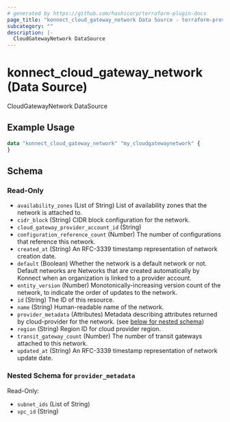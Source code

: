 ```yaml
---
# generated by https://github.com/hashicorp/terraform-plugin-docs
page_title: "konnect_cloud_gateway_network Data Source - terraform-provider-konnect"
subcategory: ""
description: |-
  CloudGatewayNetwork DataSource
---
```


# konnect_cloud_gateway_network (Data Source)

CloudGatewayNetwork DataSource

## Example Usage

```terraform
data "konnect_cloud_gateway_network" "my_cloudgatewaynetwork" {
}
```

<!-- schema generated by tfplugindocs -->
## Schema

### Read-Only

- `availability_zones` (List of String) List of availability zones that the network is attached to.
- `cidr_block` (String) CIDR block configuration for the network.
- `cloud_gateway_provider_account_id` (String)
- `configuration_reference_count` (Number) The number of configurations that reference this network.
- `created_at` (String) An RFC-3339 timestamp representation of network creation date.
- `default` (Boolean) Whether the network is a default network or not. Default networks are Networks that are created
automatically by Konnect when an organization is linked to a provider account.
- `entity_version` (Number) Monotonically-increasing version count of the network, to indicate the order of updates to the network.
- `id` (String) The ID of this resource.
- `name` (String) Human-readable name of the network.
- `provider_metadata` (Attributes) Metadata describing attributes returned by cloud-provider for the network. (see [below for nested schema](#nestedatt--provider_metadata))
- `region` (String) Region ID for cloud provider region.
- `transit_gateway_count` (Number) The number of transit gateways attached to this network.
- `updated_at` (String) An RFC-3339 timestamp representation of network update date.

<a id="nestedatt--provider_metadata"></a>
### Nested Schema for `provider_metadata`

Read-Only:

- `subnet_ids` (List of String)
- `vpc_id` (String)
